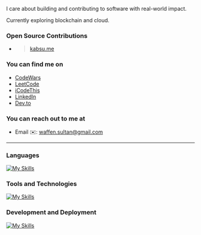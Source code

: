 I care about building and contributing to software with real-world impact.

Currently exploring blockchain and cloud.

### Open Source Contributions
- > [kabsu.me](https://github.com/bricesuazo/kabsu.me)

### You can find me on
- [CodeWars](https://www.codewars.com/users/Waffenffs)
- [LeetCode](https://leetcode.com/wffnsltan/)
- [iCodeThis](https://icodethis.com/thatguy_Afin)
- [LinkedIn](https://linkedin.com/in/waffensultan)
- [Dev.to](https://dev.to/waffensultan)

### You can reach out to me at
- Email ✉️: [waffen.sultan@gmail.com](mailto:waffen.sultan@gmail.com)

----
### Languages
[![My Skills](https://skillicons.dev/icons?i=js,ts,html,css,java)](https://skillicons.dev)

### Tools and Technologies
[![My Skills](https://skillicons.dev/icons?i=nodejs,supabase,react,postgresql,tailwindcss,nextjs,express,firebase)](https://skillicons.dev)

### Development and Deployment
[![My Skills](https://skillicons.dev/icons?i=git,postman,figma,npm,vscode,neovim,github,vercel)](https://skillicons.dev)
